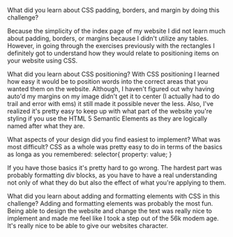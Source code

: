 
What did you learn about CSS padding, borders, and margin by doing this challenge?

Because the simplicity of the index page of my website I did not learn much about padding, borders, or margins because I didn't utilize any tables. However, in going through the exercises previously with the rectangles I definitely got to understand how they would relate to positioning items on your website using CSS.

What did you learn about CSS positioning?
With CSS positioning I learned how easy it would be to position words into the correct areas that you wanted them on the website. Although, I haven't figured out why having auto'd my margins on my image didn't get it to center (I actually had to do trail and error with ems) it still made it possible never the less. Also, I've realized it's pretty easy to keep up with what part of the website you're styling if you use the HTML 5 Semantic Elements as they are logically named after what they are.

What aspects of your design did you find easiest to implement? What was most difficult?
CSS as a whole was pretty easy to do in terms of the basics as longa as you remembered:
selector{
	property: value;
}

If you have those basics it's pretty hard to go wrong. The hardest part was probably formatting div blocks, as you have to have a real understanding not only of what they do but also the effect of what you're applying to them.

What did you learn about adding and formatting elements with CSS in this challenge?
Adding and formatting elements was probably the most fun. Being able to design the website and change the text was really nice to implement and made me feel like I took a step out of the 56k modem age. It's really nice to be able to give our websites character.